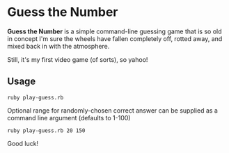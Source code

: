 # Guess the Number

**Guess the Number** is a simple command-line guessing game that is so old in concept I'm sure the wheels have fallen completely off, rotted away, and mixed back in with the atmosphere.

Still, it's my first video game (of sorts), so yahoo!

## Usage

```
ruby play-guess.rb
```

Optional range for randomly-chosen correct answer can be supplied as a command line argument (defaults to 1-100)

```
ruby play-guess.rb 20 150
```

Good luck!
